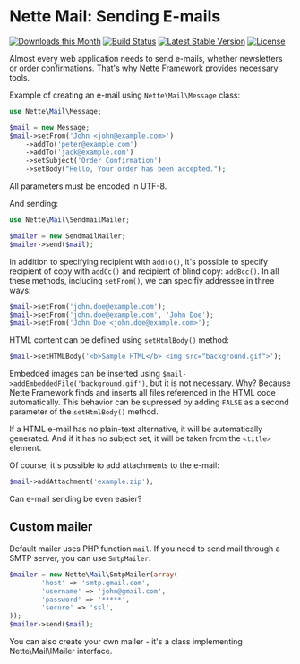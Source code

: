 Nette Mail: Sending E-mails
===========================

[![Downloads this Month](https://img.shields.io/packagist/dm/nette/mail.svg)](https://packagist.org/packages/nette/mail)
[![Build Status](https://travis-ci.org/nette/mail.svg?branch=master)](https://travis-ci.org/nette/mail)
[![Latest Stable Version](https://poser.pugx.org/nette/mail/v/stable)](https://github.com/nette/mail/releases)
[![License](https://img.shields.io/badge/license-New%20BSD-blue.svg)](https://github.com/nette/mail/blob/master/license.md)

Almost every web application needs to send e-mails, whether newsletters or order confirmations. That's why Nette Framework provides necessary tools.

Example of creating an e-mail using `Nette\Mail\Message` class:

```php
use Nette\Mail\Message;

$mail = new Message;
$mail->setFrom('John <john@example.com>')
	->addTo('peter@example.com')
	->addTo('jack@example.com')
	->setSubject('Order Confirmation')
	->setBody("Hello, Your order has been accepted.");
```

All parameters must be encoded in UTF-8.

And sending:

```php
use Nette\Mail\SendmailMailer;

$mailer = new SendmailMailer;
$mailer->send($mail);
```

In addition to specifying recipient with `addTo()`, it's possible to specify recipient of copy with `addCc()` and recipient of blind copy: `addBcc()`.
In all these methods, including `setFrom()`, we can specifiy addressee in three ways:

```php
$mail->setFrom('john.doe@example.com');
$mail->setFrom('john.doe@example.com', 'John Doe');
$mail->setFrom('John Doe <john.doe@example.com>');
```

HTML content can be defined using `setHtmlBody()` method:

```php
$mail->setHTMLBody('<b>Sample HTML</b> <img src="background.gif">');
```

Embedded images can be inserted using `$mail->addEmbeddedFile('background.gif')`, but it is not necessary.
Why? Because Nette Framework finds and inserts all files referenced in the HTML code automatically.
This behavior can be supressed by adding `FALSE` as a second parameter of the `setHtmlBody()` method.

If a HTML e-mail has no plain-text alternative, it will be automatically generated. And if it has no subject set, it will be taken from the `<title>` element.

Of course, it's possible to add attachments to the e-mail:

```php
$mail->addAttachment('example.zip');
```

Can e-mail sending be even easier?


Custom mailer
-------------

Default mailer uses PHP function `mail`. If you need to send mail through a SMTP server, you can use `SmtpMailer`.

```php
$mailer = new Nette\Mail\SmtpMailer(array(
        'host' => 'smtp.gmail.com',
        'username' => 'john@gmail.com',
        'password' => '*****',
        'secure' => 'ssl',
));
$mailer->send($mail);
```

You can also create your own mailer - it's a class implementing Nette\Mail\IMailer interface.
